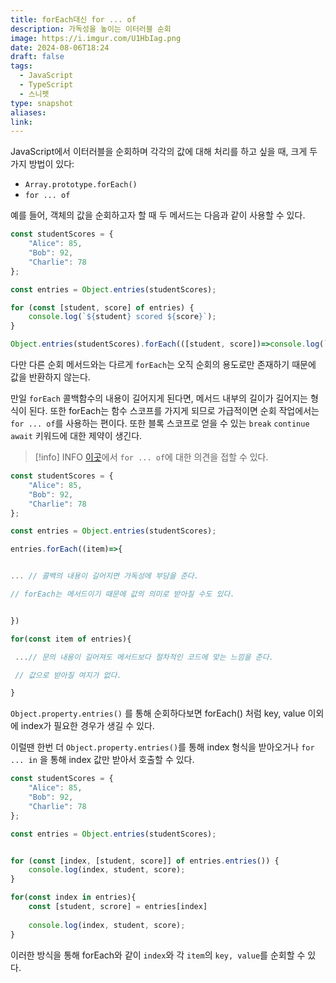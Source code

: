 ```yaml
---
title: forEach대신 for ... of
description: 가독성을 높이는 이터러블 순회
image: https://i.imgur.com/U1HbIag.png
date: 2024-08-06T18:24
draft: false
tags:
  - JavaScript
  - TypeScript
  - 스니펫
type: snapshot
aliases: 
link:
---
```


JavaScript에서 이터러블을 순회하며 각각의 값에 대해 처리를 하고 싶을 때, 크게 두 가지 방법이 있다:

- `Array.prototype.forEach()`
- `for ... of` 

예를 들어, 객체의 값을 순회하고자 할 때 두 메서드는 다음과 같이 사용할 수 있다.

```ts
const studentScores = {
    "Alice": 85,
    "Bob": 92,
    "Charlie": 78
};

const entries = Object.entries(studentScores);

for (const [student, score] of entries) {
    console.log(`${student} scored ${score}`);
}

Object.entries(studentScores).forEach(([student, score])=>console.log(`${student} scored ${score}`))


```


다만 다른 순회 메서드와는 다르게 `forEach`는 오직 순회의 용도로만 존재하기 때문에 값을 반환하지 않는다.  

만일 `forEach` 콜백함수의 내용이 길어지게 된다면, 메서드 내부의 길이가 길어지는 형식이 된다. 또한 forEach는 함수 스코프를 가지게 되므로 가급적이면 순회 작업에서는 `for ... of`를 사용하는 편이다. 또한 블록 스코프로 얻을 수 있는 `break` `continue` `await` 키워드에 대한 제약이 생긴다.


> [!info] INFO
> [이곳](https://techblog.woowahan.com/15903/)에서 `for ... of`에 대한 의견을 접할 수 있다.




```ts
const studentScores = {
    "Alice": 85,
    "Bob": 92,
    "Charlie": 78
};

const entries = Object.entries(studentScores);

entries.forEach((item)=>{


... // 콜백의 내용이 길어지면 가독성에 부담을 준다. 

// forEach는 메서드이기 때문에 값의 의미로 받아질 수도 있다.


})

for(const item of entries){

 ...// 문의 내용이 길어져도 메서드보다 절차적인 코드에 맞는 느낌을 준다.

 // 값으로 받아질 여지가 없다.

}

```


`Object.property.entries()` 를 통해 순회하다보면 forEach() 처럼 key, value 이외에 index가 필요한 경우가 생길 수 있다.

이럴땐 한번 더 `Object.property.entries()`를 통해 index 형식을 받아오거나 `for ... in` 을 통해 index 값만 받아서 호출할 수 있다.


```ts
const studentScores = {
    "Alice": 85,
    "Bob": 92,
    "Charlie": 78
};

const entries = Object.entries(studentScores);


for (const [index, [student, score]] of entries.entries()) {
	console.log(index, student, score);
}

for(const index in entries){
	const [student, scrore] = entries[index]
	
	console.log(index, student, score);
}


```

이러한 방식을 통해 forEach와 같이 `index`와 각 `item`의 `key, value`를 순회할 수 있다.